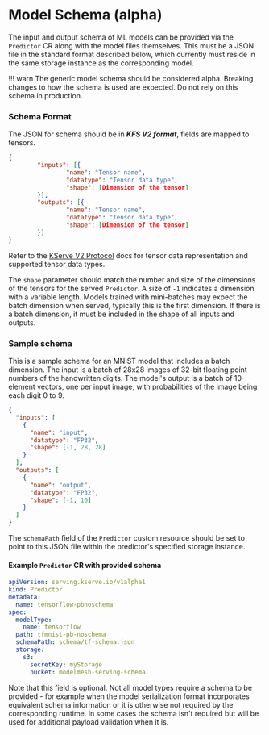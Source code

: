 # Model Schema (alpha)

The input and output schema of ML models can be provided via the `Predictor` CR along with the model files themselves. This must be a JSON file in the standard format described below, which currently must reside in the same storage instance as the corresponding model.

<!-- prettier-ignore -->
!!! warn
    The generic model schema should be considered alpha. Breaking changes to how the schema is used are expected. Do not rely on this schema in production.

### Schema Format

The JSON for schema should be in **_KFS V2 format_**, fields are mapped to tensors.

```json
{
        "inputs": [{
                "name": "Tensor name",
                "datatype": "Tensor data type",
                "shape": [Dimension of the tensor]
        }],
        "outputs": [{
                "name": "Tensor name",
                "datatype": "Tensor data type",
                "shape": [Dimension of the tensor]
        }]
}
```

Refer to the [KServe V2 Protocol](https://github.com/kserve/kserve/blob/master/docs/predict-api/v2/required_api.md#tensor-data) docs for tensor data representation and supported tensor data types.

The `shape` parameter should match the number and size of the dimensions of the tensors for the served `Predictor`. A size of `-1` indicates a dimension with a variable length. Models trained with mini-batches may expect the batch dimension when served, typically this is the first dimension. If there is a batch dimension, it must be included in the shape of all inputs and outputs.

### Sample schema

This is a sample schema for an MNIST model that includes a batch dimension. The input is a batch of 28x28 images of 32-bit floating point numbers of the handwritten digits. The model's output is a batch of 10-element vectors, one per input image, with probabilities of the image being each digit 0 to 9.

```json
{
  "inputs": [
    {
      "name": "input",
      "datatype": "FP32",
      "shape": [-1, 28, 28]
    }
  ],
  "outputs": [
    {
      "name": "output",
      "datatype": "FP32",
      "shape": [-1, 10]
    }
  ]
}
```

The `schemaPath` field of the `Predictor` custom resource should be set to point to this JSON file within the predictor's specified storage instance.

#### Example `Predictor` CR with provided schema

```yaml
apiVersion: serving.kserve.io/v1alpha1
kind: Predictor
metadata:
  name: tensorflow-pbnoschema
spec:
  modelType:
    name: tensorflow
  path: tfmnist-pb-noschema
  schemaPath: schema/tf-schema.json
  storage:
    s3:
      secretKey: myStorage
      bucket: modelmesh-serving-schema
```

Note that this field is optional. Not all model types require a schema to be provided - for example when the model serialization format incorporates equivalent schema information or it is otherwise not required by the corresponding runtime. In some cases the schema isn't required but will be used for additional payload validation when it is.
